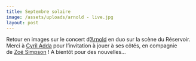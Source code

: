 ```yaml
---
title: Septembre solaire
image: /assets/uploads/arnold - live.jpg
layout: post
---
```


<p>Retour en images sur le concert d’<a href="https://www.facebook.com/Arnold-318034885406/">Arnold</a> en duo sur la scène du Réservoir. Merci à <a href="https://www.facebook.com/cyril.adda.p">Cyril Adda</a> pour l’invitation à jouer à ses côtés, en compagnie de&nbsp;<a href="https://www.facebook.com/zoesimpsonmusic/">Zoé Simpson</a> !&nbsp;A bientôt pour des nouvelles…</p>


